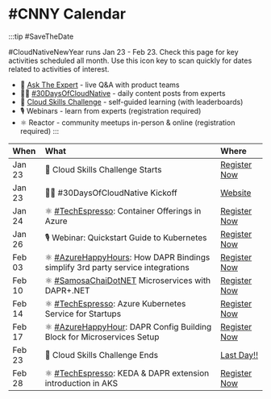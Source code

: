 # #CNNY Calendar

:::tip #SaveTheDate

#CloudNativeNewYear runs Jan 23 - Feb 23. Check this page for key activities scheduled all month. Use this icon key to scan quickly for dates related to activities of interest.

 * 🎤 [Ask The Expert](/New-Year/ate/) - live Q&A with product teams
 * ✍🏽 [#30DaysOfCloudNative](/cnny-2023/) - daily content posts from experts
 * 🎯 [Cloud Skills Challenge](/serverless-september/CloudSkills) - self-guided learning (with leaderboards)
 * 🎙 Webinars - learn from experts (registration required)
 * ⚛ Reactor - community meetups in-person & online (registration required)
:::


| When | What | Where |
|:---|:---|:---|
| Jan 23 | 🎯 Cloud Skills Challenge Starts | [Register Now](https://aka.ms/cnny/challenge)|
| Jan 23 | ✍🏽 #30DaysOfCloudNative Kickoff | [Website](https://aka.ms/cnny) |
| Jan 24 | ⚛  [#TechEspresso](https://developer.microsoft.com/reactor/series/S-1058/):  Container Offerings in Azure | [Register Now](https://developer.microsoft.com/reactor/events/18134/)|
| Jan 26 | 🎙 Webinar: Quickstart Guide to Kubernetes | [Register Now](https://info.microsoft.com/ww-landing-a-quickstart-guide-to-kubernetes-concepts.html) |
| Feb 03 | ⚛  [#AzureHappyHours](https://www.youtube.com/playlist?list=PLmsFUfdnGr3zCvRrMxOetO8fr_bo_hOjA):  How DAPR Bindings simplify 3rd party service integrations | [Register Now](https://developer.microsoft.com/reactor/events/18305/)|
| Feb 10 | ⚛ [#SamosaChaiDotNET](https://www.youtube.com/playlist?list=PLmsFUfdnGr3wtJ6wDHQ4RGhXdw22bY6uJ)  Microservices with DAPR+.NET | [Register Now](https://developer.microsoft.com/reactor/events/18304/) |
| Feb 14 | ⚛  [#TechEspresso](https://developer.microsoft.com/reactor/series/S-1058/):  Azure Kubernetes Service for Startups | [Register Now](https://developer.microsoft.com/reactor/events/18134/)|
| Feb 17 | ⚛  [#AzureHappyHour](https://www.youtube.com/playlist?list=PLmsFUfdnGr3zCvRrMxOetO8fr_bo_hOjA): DAPR Config Building Block for Microservices Setup | [Register Now](https://developer.microsoft.com/reactor/events/18334/) |
| Feb 23 | 🎯 Cloud Skills Challenge Ends| [Last Day!!](https://aka.ms/cnny/challenge) |
| Feb 28 | ⚛  [#TechEspresso](https://developer.microsoft.com/reactor/series/S-1058/):  KEDA & DAPR extension introduction in AKS | [Register Now](https://developer.microsoft.com/reactor/events/18351/) |
